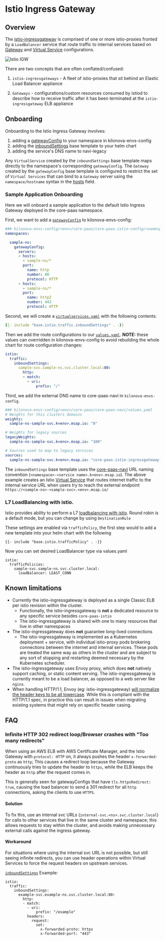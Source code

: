 # Istio Ingress Gateway

## Overview

The [istio-ingressgateway](https://istio.io/latest/docs/tasks/traffic-management/ingress/ingress-control/) is comprised of one or more istio-proxies fronted by a `LoadBalancer` service that route traffic to internal services based on [Gateway](https://istio.io/latest/docs/reference/config/networking/gateway/) and [Virtual Service](https://istio.io/latest/docs/reference/config/networking/virtual-service/) configurations.

![Istio IGW](../images/istio-igw.png)

There are two concepts that are often conflated/confused:
1. `istio-ingressgateways` - A fleet of istio-proxies that sit behind an Elastic Load Balancer appliance

2. `Gateways` - configurations/custom resources consumed by istiod to describe how to receive traffic after it has been terminated at the `istio-ingressgateway` ELB appliance

## Onboarding

Onboarding to the Istio Ingress Gateway involves:
1. adding a [gatewayConfig](https://github.com/mulesoft/core-paas-istio-config/blob/master/helm/core-paas-istio-config/templates/namespace-gateways.yaml) to your namespace in kilonova-envs-config
1. adding the [inboundSettings](https://github.com/mulesoft/core-paas-base/blob/master/helm/core-paas-base/templates/istio/_inbound_settings.tpl) base template to your helm chart
1. adding the service's DNS name to navi-legacy

Any `VirtualService` created by the `inboundSettings` base template maps directly to the namespace's corresponding `gatewayConfig`. The `Gateway` created by the `gatewayConfig` base template is configured to restrict the set of `Virtual Services` that can bind to a `Gateway` server using the `namespace/hostname` syntax in the [hosts](https://github.com/mulesoft/core-paas-istio-config/blob/52a8f5c2f60f77f87e18bd05e20394f6003e0293/helm/core-paas-istio-config/templates/namespace-gateways.yaml#L30) field.

### Sample Application Onboarding

Here we will onboard a sample application to the default Istio Ingress Gateway deployed in the core-paas namespace.

First, we want to add a [`gatewayConfig`](https://github.com/mulesoft/core-paas-istio-config/blob/52a8f5c2f60f77f87e18bd05e20394f6003e0293/helm/core-paas-istio-config/templates/namespace-gateways.yaml) to kilonova-envs-config:
```yaml
### kilonova-envs-config/<env>/core-paas/core-paas-istio-config/<namespace>.yaml
namespaces:

  sample-ns:
    gatewayConfig:
      servers:
      - hosts:
        - sample-ns/*
        port:
          name: http
          number: 80
          protocol: HTTP
      - hosts:
        - sample-ns/*
        port:
          name: http2
          number: 443
          protocol: HTTP
```

Second, we will create a [`virtualservices.yaml`](https://github.com/mulesoft/core-paas-base#baseistiotrafficinboundsettings) with the following contents:
```yaml
{{- include "base.istio.traffic.inboundSettings" . -}}
```

Then we add the route configurations to our [`values.yaml`](https://github.com/mulesoft/core-paas-base#example-values-6). **NOTE:** these values can overridden in kilonova-envs-config to avoid rebuilding the whole chart for route configuration changes:
```yaml
istio:
  traffic:
    inboundSettings:
      sample-svc.sample-ns.svc.cluster.local:80:
        http:
        - match:
          - uri:
              prefix: "/"
```

Third, we add the external DNS name to core-paas-navi in `kilonova-envs-config`.

```yaml
### kilonova-envs-config/<env>/core-paas/core-paas-navi/values.yaml
# Weights for this clusters domains
weights:
  sample-ns-sample-svc.k<env>.msap.io: "0"

# Weights for legacy sources
legacyWeights:
  sample-ns-sample-svc.k<env>.msap.io: "100"

# Sources used to map to legacy services
sources:
  sample-ns-sample-svc.k<env>.msap.io: "core-paas-istio-ingressgateway-1-10-2.kbuild-dev.msap.io"
```

The `inboundSettings` base template uses the [core-paas-navi](https://github.com/mulesoft/core-paas-navi) URL naming convention (`<namespace>-<service name>.k<env>.msap.io`).  The above example creates an Istio [Virtual Service](https://istio.io/latest/docs/reference/config/networking/virtual-service/) that routes internet traffic to the internal service URL when users try to reach the external endpoint `https://<sample-ns>-<sample-svc>.<env>.msap.io/`


### L7 LoadBalancing with istio.

Istio provides ability to perform a L7 [loadbalancing with istio](https://istio.io/latest/docs/reference/config/networking/destination-rule/#LoadBalancerSettings). Round robin is a default mode, but you can change by using `DestinationRule`

These settings are enabled via `trafficPolicy`, the first step would to add a new template into your helm chart with the following

```
{{- include "base.istio.trafficPolicy" . -}}
```

Now you can set desired LoadBalancer type via values.yaml

```
istio:
  trafficPolicies:
    sample-svc.sample-ns.svc.cluster.local:
      loadBalancer: LEAST_CONN
```

## Known limitations
- Currently the istio-ingressgateway is deployed as a single Classic ELB per istio revision within the cluster.
  - Functionally, the istio-ingressgateway is **not** a dedicated resource to any specific service besides `core-paas-istio`
  - The istio-ingressgateway is shared with one to many resources that live in other namespaces
- The istio-ingressgateway does **not** guarantee long-lived connections
  - The istio-ingressgateway is implemented as a Kubernetes deployment + service, with individual istio-proxy pods brokering connections between the internet and internal services.  These pods are treated the same way as others in the cluster and are subject to any sort of stopping and restarting deemed necessary by the Kubernetes scheduler.
- The istio-ingressgateway uses Envoy proxy, which does **not** natively support caching, or static content serving.  The istio-ingressgateway is currently meant to be a load balancer, as opposed to a web server like `nginx`.
- When handling HTTP/1.1, Envoy (eg: istio-ingressgateway) [will normalize the header keys to be all lowercase](https://www.envoyproxy.io/docs/envoy/latest/configuration/http/http_conn_man/header_casing). While this is compliant with the HTTP/1.1 spec, in practice this can result in issues when migrating existing systems that might rely on specific header casing.

## FAQ

### Infinite HTTP 302 redirect loop/Browser crashes with "Too many redirects"

When using an AWS ELB with AWS Certificate Manager, and the Istio Gateway with `protocol: HTTP` on, it always pushes the header `x-forwarded-proto` as `http`;  This causes a redirect loop because the Gateway continuously tries to update the header to `https`, while the ELB keeps the header as `http` after the request comes in.

This is generally seen for gatewayConfigs that have `tls.httpsRedirect: true`, causing the load balancer to send a 301 redirect for all `http` connections, asking the clients to use `HTTPS`.

#### Solution
To fix this, use an internal svc URLs (`internal-svc.<ns>.svc.cluster.local`) for calls to other services that live in the same cluster and namespace; this allows requests to stay within the cluster, and avoids making unnecessary external calls against the ingress gateway.

#### Workaround
For situations where using the internal svc URL is not possible, but still seeing infinite redirects, you can use header operations within Virtual Services to force the request headers on upstream services.

[`inboundSettings`](https://github.com/mulesoft/core-paas-base/blob/master/helm/core-paas-base/templates/istio/_inbound_settings.tpl) Example:
```
istio:
  traffic:
    inboundSettings:
      example-svc.example-ns.svc.cluster.local:80:
        http:
        - match:
          - uri:
              prefix: "/example"
          headers:
            request:
              set:
                x-forwarded-proto: https
                x-forwarded-port: "443"
```

